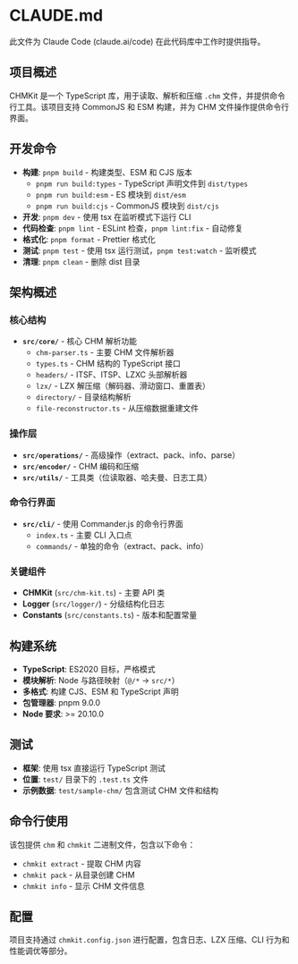 # CLAUDE.md

此文件为 Claude Code (claude.ai/code) 在此代码库中工作时提供指导。

## 项目概述

CHMKit 是一个 TypeScript 库，用于读取、解析和压缩 `.chm` 文件，并提供命令行工具。该项目支持 CommonJS 和 ESM 构建，并为 CHM 文件操作提供命令行界面。

## 开发命令

- **构建**: `pnpm build` - 构建类型、ESM 和 CJS 版本
  - `pnpm run build:types` - TypeScript 声明文件到 `dist/types`
  - `pnpm run build:esm` - ES 模块到 `dist/esm`
  - `pnpm run build:cjs` - CommonJS 模块到 `dist/cjs`
- **开发**: `pnpm dev` - 使用 tsx 在监听模式下运行 CLI
- **代码检查**: `pnpm lint` - ESLint 检查，`pnpm lint:fix` - 自动修复
- **格式化**: `pnpm format` - Prettier 格式化
- **测试**: `pnpm test` - 使用 tsx 运行测试，`pnpm test:watch` - 监听模式
- **清理**: `pnpm clean` - 删除 dist 目录

## 架构概述

### 核心结构

- **`src/core/`** - 核心 CHM 解析功能
  - `chm-parser.ts` - 主要 CHM 文件解析器
  - `types.ts` - CHM 结构的 TypeScript 接口
  - `headers/` - ITSF、ITSP、LZXC 头部解析器
  - `lzx/` - LZX 解压缩（解码器、滑动窗口、重置表）
  - `directory/` - 目录结构解析
  - `file-reconstructor.ts` - 从压缩数据重建文件

### 操作层

- **`src/operations/`** - 高级操作（extract、pack、info、parse）
- **`src/encoder/`** - CHM 编码和压缩
- **`src/utils/`** - 工具类（位读取器、哈夫曼、日志工具）

### 命令行界面

- **`src/cli/`** - 使用 Commander.js 的命令行界面
  - `index.ts` - 主要 CLI 入口点
  - `commands/` - 单独的命令（extract、pack、info）

### 关键组件

- **CHMKit** (`src/chm-kit.ts`) - 主要 API 类
- **Logger** (`src/logger/`) - 分级结构化日志
- **Constants** (`src/constants.ts`) - 版本和配置常量

## 构建系统

- **TypeScript**: ES2020 目标，严格模式
- **模块解析**: Node 与路径映射（`@/*` → `src/*`）
- **多格式**: 构建 CJS、ESM 和 TypeScript 声明
- **包管理器**: pnpm 9.0.0
- **Node 要求**: >= 20.10.0

## 测试

- **框架**: 使用 tsx 直接运行 TypeScript 测试
- **位置**: `test/` 目录下的 `.test.ts` 文件
- **示例数据**: `test/sample-chm/` 包含测试 CHM 文件和结构

## 命令行使用

该包提供 `chm` 和 `chmkit` 二进制文件，包含以下命令：

- `chmkit extract` - 提取 CHM 内容
- `chmkit pack` - 从目录创建 CHM
- `chmkit info` - 显示 CHM 文件信息

## 配置

项目支持通过 `chmkit.config.json` 进行配置，包含日志、LZX 压缩、CLI 行为和性能调优等部分。
